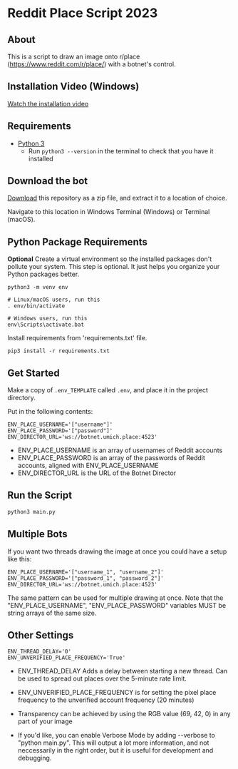 # Reddit Place Script 2023

## About

This is a script to draw an image onto r/place (<https://www.reddit.com/r/place/>) with a botnet's control.

## Installation Video (Windows)

[Watch the installation video](https://cdn.discordapp.com/attachments/959639366127480842/1131997818643550248/2023-07-21_13-09-47.mp4)

## Requirements

- [Python 3](https://www.python.org/downloads/)
    - Run `python3 --version` in the terminal to check that you have it installed

## Download the bot

[Download](https://github.com/broad-well/reddit-place-umich-botnet/archive/refs/heads/main.zip) this repository as a zip file, and extract it to a location of choice.

Navigate to this location in Windows Terminal (Windows) or Terminal (macOS).

## Python Package Requirements

**Optional**
Create a virtual environment so the installed packages don't pollute your system.
This step is optional. It just helps you organize your Python packages better.

```shell
python3 -m venv env

# Linux/macOS users, run this
. env/bin/activate

# Windows users, run this
env\Scripts\activate.bat
```

Install requirements from 'requirements.txt' file.

```shell
pip3 install -r requirements.txt
```

## Get Started

Make a copy of `.env_TEMPLATE` called `.env`, and place it in the project directory.

Put in the following contents:

```text
ENV_PLACE_USERNAME='["username"]'
ENV_PLACE_PASSWORD='["password"]'
ENV_DIRECTOR_URL='ws://botnet.umich.place:4523'
```

- ENV_PLACE_USERNAME is an array of usernames of Reddit accounts
- ENV_PLACE_PASSWORD is an array of the passwords of Reddit accounts, aligned with ENV_PLACE_USERNAME
- ENV_DIRECTOR_URL is the URL of the Botnet Director

## Run the Script

```python
python3 main.py
```

## Multiple Bots

If you want two threads drawing the image at once you could have a setup like this:

```text
ENV_PLACE_USERNAME='["username_1", "username_2"]'
ENV_PLACE_PASSWORD='["password_1", "password_2"]'
ENV_DIRECTOR_URL='ws://botnet.umich.place:4523'
```

The same pattern can be used for multiple drawing at once. Note that the "ENV_PLACE_USERNAME", "ENV_PLACE_PASSWORD" variables MUST be string arrays of the same size.

## Other Settings

```text
ENV_THREAD_DELAY='0'
ENV_UNVERIFIED_PLACE_FREQUENCY='True'
```

- ENV_THREAD_DELAY Adds a delay between starting a new thread. Can be used to spread out places over the 5-minute rate limit.
- ENV_UNVERIFIED_PLACE_FREQUENCY is for setting the pixel place frequency to the unverified account frequency (20 minutes)

- Transparency can be achieved by using the RGB value (69, 42, 0) in any part of your image
- If you'd like, you can enable Verbose Mode by adding --verbose to "python main.py". This will output a lot more information, and not neccessarily in the right order, but it is useful for development and debugging.
